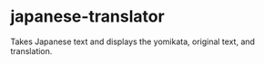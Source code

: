 # japanese-translator


Takes Japanese text and displays the yomikata, original text, and translation. 